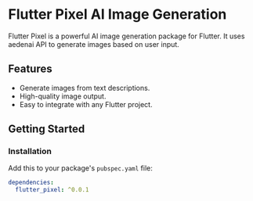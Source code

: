 # Flutter Pixel AI Image Generation

Flutter Pixel is a powerful AI image generation package for Flutter. It uses aedenai API to generate images based on user input.

## Features

- Generate images from text descriptions.
- High-quality image output.
- Easy to integrate with any Flutter project.

## Getting Started

### Installation

Add this to your package's `pubspec.yaml` file:

```yaml
dependencies:
  flutter_pixel: ^0.0.1